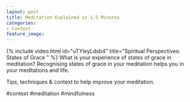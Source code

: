 ```yaml
---
layout: post
title: Meditation Explained in 1.5 Minutes
categories:
- Context
feature_image: 
---
```


{% include video.html id="uTYleyLdsb4" title="Spiritual Perspectives: States of Grace " %}
What is your experience of states of grace in meditation? Recognising states of grace in your meditation helps you in your meditations and life. 

Tips, techniques & context to help improve your meditation. 

#context #meditation #mindfulness 
